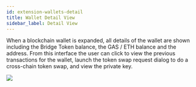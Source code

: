 ```yaml
---
id: extension-wallets-detail
title: Wallet Detail View
sidebar_label: Detail View
---
```


When a blockchain wallet is expanded, all details of the wallet are shown including the Bridge Token balance, the GAS / ETH balance and the address.  From this interface the user can click to view the previous transactions for the wallet, launch the token swap request dialog to do a cross-chain token swap, and view the private key.

<img class='centered' src='/img/extension/passport-wallets-details.jpg'></img>